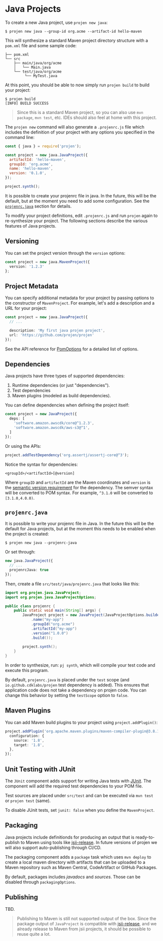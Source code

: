 # Java Projects

To create a new Java project, use `projen new java`:

```shell
$ projen new java --group-id org.acme --artifact-id hello-maven
```

This will synthesize a standard Maven project directory structure with a
`pom.xml` file and some sample code:

```shell
├── pom.xml
└── src
    ├── main/java/org/acme
    │   └── Main.java
    └── test/java/org/acme
         └── MyTest.java
```

At this point, you should be able to now simply run `projen build` to build your
project:

```shell
$ projen build
[INFO] BUILD SUCCESS
```

> Since this is a standard Maven project, so you can also use `mvn package`,
> `mvn test`, etc. IDEs should also feel at home with this project.

The `projen new` command will also generate a `.projenrc.js` file which includes
the definition of your project with any options you specified in the command
line:

```js
const { java } = require('projen');

const project = new java.JavaProject({
  artifactId: 'hello-maven',
  groupId: 'org.acme',
  name: 'hello-maven',
  version: '0.1.0',
});

project.synth();
```

It is possible to create your projenrc file in java. In the future, this will be
the default, but at the moment you need to add some configuration. See the
[`projenrc.java`](#projenrcjava) section for details.

To modify your project definitions, edit `.projenrc.js` and run `projen` again
to re-synthesize your project. The following sections describe the various features of Java projects.

## Versioning

You can set the project version through the `version` options:

```ts
const project = new java.MavenProject({
  version: '1.2.3'
};
```

## Project Metadata

You can specify additional metadata for your project by passing options to the
constructor of `MavenProject`. For example, let's add a description and a URL
for your project:

```ts
const project = new java.JavaProject({
  // ...

  description: 'My first java projen project',
  url: 'https://github.com/projen/projen'
});
```

See the API reference for
[PomOptions](https://projen.io/api/API.html#class-pom--)
for a detailed list of options.

## Dependencies

Java projects have three types of supported dependencies:

1. Runtime dependencies (or just "dependencies").
2. Test dependencies
3. Maven plugins (modeled as build dependencies).

You can define dependencies when defining the project itself:

```ts
const project = new JavaProject({
  deps: [
    'software.amazon.awscdk/core@^1.2.3',
    'software.amazon.awscdk/aws-s3@^1',
  ]
});
```

Or using the APIs:

```ts
project.addTestDependency('org.assertj/assertj-core@^3');
```

Notice the syntax for dependencies:

```text
<groupId>/<artifactId>[@version]
```

Where `groupID` and `artifactId` are the Maven coordinates and `version` is the
[semantic version requirement](https://semver.org) for the dependency. The
semver syntax will be converted to POM syntax. For example, `^3.1.0` will be
converted to `[3.1.0,4.0.0)`.

## `projenrc.java`

It is possible to write your projenrc file in Java. In the future this will be
the default for Java projects, but at the moment this needs to be enabled when
the project is created:

```shell
$ projen new java --projenrc-java
```

Or set through:

```ts
new java.JavaProject({
  // ...
  projenrcJava: true
});
```

Then, create a file `src/test/java/projenrc.java` that looks like this:

```java
import org.projen.java.JavaProject;
import org.projen.java.JavaProjectOptions;

public class projenrc {
    public static void main(String[] args) {
        JavaProject project = new JavaProject(JavaProjectOptions.builder()
            .name("my-app")
            .groupId("org.acme")
            .artifactId("my-app")
            .version("1.0.0")
            .build());
    
        project.synth();
    }
}
```

In order to synthesize, run: `pj synth`, which will compile your test code and
execute this program.

By default, `projenrc.java` is placed under the `test` scope (and
`io.github.cdklabs/projen` test dependency is added). This ensures that
application code does not take a dependency on projen code. You can change this
behavior by setting the `testScope` option to `false`.

## Maven Plugins

You can add Maven build plugins to your project using `project.addPlugin()`:

```ts
project.addPlugin('org.apache.maven.plugins/maven-compiler-plugin@3.8.1', {
  configuration: {
    source: '1.8',
    target: '1.8',
  },
});
```

## Unit Testing with JUnit

The `JUnit` component adds support for writing Java tests with
[JUnit](https://junit.org/). The component will add the required test
dependencies to your POM file.

Test sources are placed under `src/test` and can be executed via `mvn test` or
`projen test` (same).

To disable JUnit tests, set `junit: false` when you define the `MavenProject`.

## Packaging

Java projects include definitionds for producing an output that is
ready-to-publish to Maven using tools like
[jsii-release](https://www.npmjs.com/package/jsii-release). In future versions
of projen we will also support auto-publishing through CI/CD.

The packaging component adds a `package` task which uses `mvn deploy` to create
a local maven directory with artifacts that can be uploaded to a Maven
repository such as Maven Central, CodeArtifact or GitHub Packages.

By default, packages includes *javadocs* and *sources*. Those can be disabled
through `packagingOptions`.

## Publishing

TBD.

> Publishing to Maven is still not supported output of the box. Since the
> package output of `JavaProject` is compatible with
> [jsii-release](https://www.npmjs.com/package/jsii-release), and we already
> release to Maven from jsii projects, it should be possible to reuse quite a
> lot.
